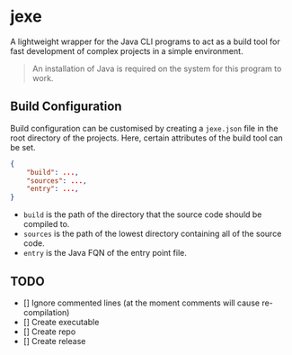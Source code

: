 # jexe

A lightweight wrapper for the Java CLI programs to act as a build tool for fast development of complex projects in a simple environment.

> An installation of Java is required on the system for this program to work.

## Build Configuration

Build configuration can be customised by creating a `jexe.json` file in the root directory of the projects. Here, certain attributes of the build tool can be set.

```json
{
    "build": ...,
    "sources": ...,
    "entry": ...,
}
```

- `build` is the path of the directory that the source code should be compiled to.
- `sources` is the path of the lowest directory containing all of the source code.
- `entry` is the Java FQN of the entry point file.

## TODO

- [] Ignore commented lines (at the moment comments will cause re-compilation)
- [] Create executable
- [] Create repo
- [] Create release
